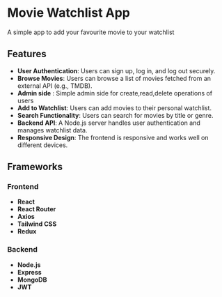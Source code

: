 # Movie Watchlist App

A simple app to add your favourite movie to your watchlist

## Features

- **User Authentication**: Users can sign up, log in, and log out securely.
- **Browse Movies**: Users can browse a list of movies fetched from an external API (e.g., TMDB).
- **Admin side** : Simple admin side for create,read,delete operations of users
- **Add to Watchlist**: Users can add movies to their personal watchlist.
- **Search Functionality**: Users can search for movies by title or genre.
- **Backend API**: A Node.js server handles user authentication and manages watchlist data.
- **Responsive Design**: The frontend is responsive and works well on different devices.

## Frameworks

### Frontend

- **React**
- **React Router**
- **Axios**
- **Tailwind CSS**
- **Redux**

### Backend

- **Node.js**
- **Express**
- **MongoDB**
- **JWT**




